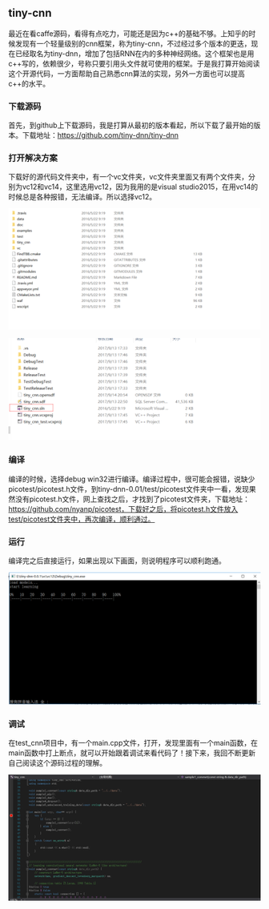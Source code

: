 ## tiny-cnn

最近在看caffe源码，看得有点吃力，可能还是因为c++的基础不够。上知乎的时候发现有一个轻量级别的cnn框架，称为tiny-cnn，不过经过多个版本的更迭，现在已经取名为tiny-dnn，增加了包括RNN在内的多种神经网络。这个框架也是用c++写的，依赖很少，号称只要引用头文件就可使用的框架。于是我打算开始阅读这个开源代码，一方面帮助自己熟悉cnn算法的实现，另外一方面也可以提高c++的水平。

### 下载源码

首先，到github上下载源码，我是打算从最初的版本看起，所以下载了最开始的版本。下载地址：https://github.com/tiny-dnn/tiny-dnn

### 打开解决方案

下载好的源代码文件夹中，有一个vc文件夹，vc文件夹里面又有两个文件夹，分别为vc12和vc14，这里选用vc12，因为我用的是visual studio2015，在用vc14的时候总是各种报错，无法编译。所以选择vc12。

![](./pics/1.png)

![](./pics/2.png)

### 编译

编译的时候，选择debug win32进行编译。编译过程中，很可能会报错，说缺少 picotest/picotest.h文件，到tiny-dnn-0.01/test/picotest文件夹中一看，发现果然没有picotest.h文件，网上查找之后，才找到了picotest文件夹，下载地址：https://github.com/nyanp/picotest，下载好之后，将picotest.h文件放入test/picotest文件夹中，再次编译，顺利通过。

### 运行

编译完之后直接运行，如果出现以下画面，则说明程序可以顺利跑通。

![](./pics/3.png)

### 调试

在test_cnn项目中，有一个main.cpp文件，打开，发现里面有一个main函数，在main函数中打上断点，就可以开始跟着调试来看代码了！接下来，我回不断更新自己阅读这个源码过程的理解。

![](./pics/4.png)









